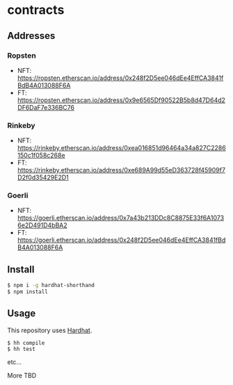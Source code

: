 # contracts

## Addresses

### Ropsten

* NFT: https://ropsten.etherscan.io/address/0x248f2D5ee046dEe4EffCA3841fBdB4A013088F6A
* FT: https://ropsten.etherscan.io/address/0x9e6565Df90522B5b8d47D64d2DF6DaF7e336BC76

### Rinkeby

* NFT: https://rinkeby.etherscan.io/address/0xea016851d96464a34a827C2286150c1f058c268e
* FT: https://rinkeby.etherscan.io/address/0xe689A99d55eD363728f45909f7D2f0d35429E2D1

### Goerli

* NFT: https://goerli.etherscan.io/address/0x7a43b213DDc8C8875E33f6A10736e2D491D4bBA2
* FT: https://goerli.etherscan.io/address/0x248f2D5ee046dEe4EffCA3841fBdB4A013088F6A

## Install

```bash
$ npm i -g hardhat-shorthand
$ npm install
```

## Usage

This repository uses [Hardhat](https://hardhat.org/guides/shorthand.html).

```
$ hh compile
$ hh test
```

etc...

More TBD
